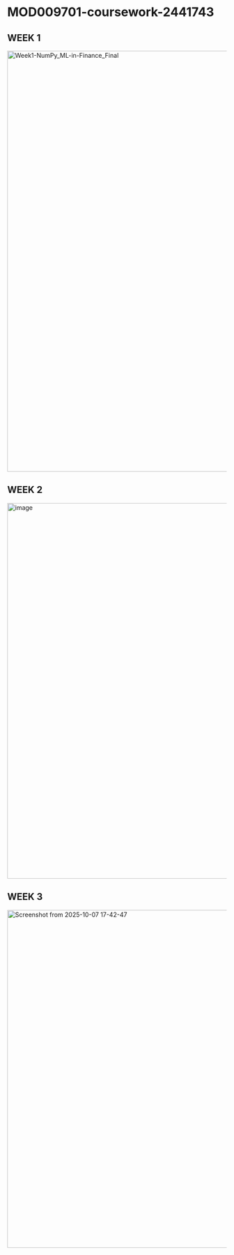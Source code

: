 # MOD009701-coursework-2441743

## WEEK 1
<img width="1862" height="967" alt="Week1-NumPy_ML-in-Finance_Final" src="https://github.com/user-attachments/assets/5fb0d1c5-c0a5-4ef2-85d7-fa13958c2537" />

## WEEK 2
<img width="993" height="863" alt="image" src="https://github.com/user-attachments/assets/cd5a77ce-c0a0-4b25-b5f8-d34d3c864fec" />

## WEEK 3
<img width="1202" height="776" alt="Screenshot from 2025-10-07 17-42-47" src="https://github.com/user-attachments/assets/6f9f7ab8-b627-4578-879d-05578da5e8cc" />

